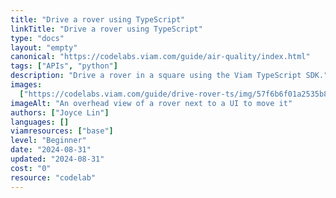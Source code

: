```yaml
---
title: "Drive a rover using TypeScript"
linkTitle: "Drive a rover using TypeScript"
type: "docs"
layout: "empty"
canonical: "https://codelabs.viam.com/guide/air-quality/index.html"
tags: ["APIs", "python"]
description: "Drive a rover in a square using the Viam TypeScript SDK."
images:
  ["https://codelabs.viam.com/guide/drive-rover-ts/img/57f6b6f01a2535b8.png"]
imageAlt: "An overhead view of a rover next to a UI to move it"
authors: ["Joyce Lin"]
languages: []
viamresources: ["base"]
level: "Beginner"
date: "2024-08-31"
updated: "2024-08-31"
cost: "0"
resource: "codelab"
---
```

